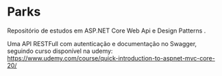 # Parks
Repositório de estudos em ASP.NET Core Web Api e Design Patterns .



Uma API RESTFull com autenticação e documentação no Swagger, seguindo curso disponível na udemy: https://www.udemy.com/course/quick-introduction-to-aspnet-mvc-core-20/
